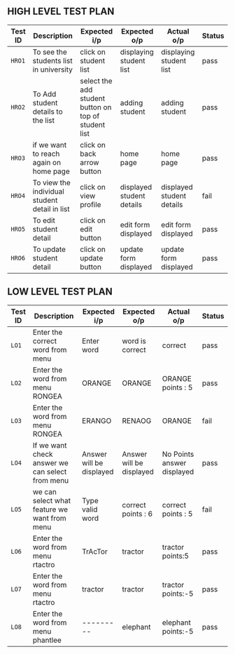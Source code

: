## HIGH LEVEL TEST PLAN


| Test ID | Description | Expected i/p | Expected o/p | Actual o/p | Status |
| ---     | ---         | ---          | ---          | ---        | ---    |
| `HRO1`  |  To see the students list in university | click on  student list| displaying student list | displaying student list | pass |
| `HRO2`  | To Add student details to the list  |select the add student button on top of student list |  adding student |adding student | pass |
| `HRO3`  | if we want to reach again on home page | click on back arrow button | home page | home page | pass |                                       
| `HRO4`  |To view  the individual student detail in list  | click on view profile | displayed student details | displayed student details | fail |
| `HRO5`  | To edit student detail | click on edit button |edit form displayed |  edit form displayed| pass |
| `HRO6`  | To update student detail | click on update button | update form displayed | update form displayed| pass |


## LOW LEVEL TEST PLAN


| Test ID | Description | Expected i/p | Expected o/p | Actual o/p | Status |
| ---     | ---         | ---          | ---          | ---        | ---    |
| `LO1`   | Enter the correct word from  menu | Enter word | word is correct | correct | pass |
| `LO2`   | Enter the word from menu RONGEA | ORANGE | ORANGE | ORANGE points : 5 | pass | 
| `LO3`   | Enter the word from menu RONGEA | ERANGO | RENAOG  | ORANGE | fail |
| `LO4`   | If we want check answer we can select from menu | Answer will be displayed | Answer will be displayed | No Points answer displayed | pass |
| `LO5`  |we can select what feature we want from menu | Type valid word | correct points : 6 | correct points : 5 | fail |
| `LO6`  |Enter the word from menu rtactro |TrAcTor|tractor|tractor points:5|pass|
| `LO7`  |Enter the word from menu rtactro |tractor  |tractor|tractor points:-5|pass|
| `LO8`  |Enter the word from menu phantlee |--------- |elephant|elephant points:-5|pass|

